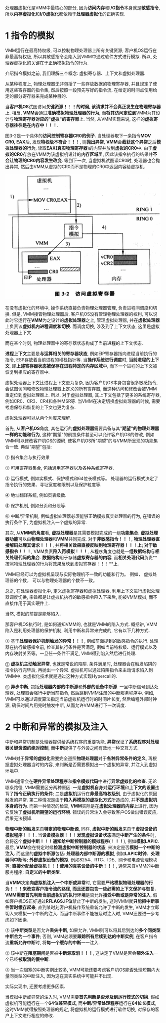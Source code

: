 处理器虚拟化是VMM中最核心的部分, 因为**访问内存**和**I/O指令**本身就是**敏感指令**, 所以**内存虚拟化**和**I/O虚拟化**都依赖于**处理器虚拟化**的正确实现.

# 1 指令的模拟

VMM运行在最高特权级, 可以控制物理处理器上所有关键资源; 客户机OS运行在非最高特权级, 所以其敏感指令会陷入到VMM中通过软件方式进行模拟. 所以, 处理器虚拟化的关键在于正确模拟指令的行为.

介绍指令模拟之前, 我们理解三个概念: 虚拟寄存器、上下文和虚拟处理器.

从某种程度上, 物理处理器无非包括了一些存放数据的物理寄存器, 并且规定了使用这些寄存器的指令集, 然后按照一段预先写好的指令流, 在给定的时间点使用给定的部分寄存器来完成某种目的.

当**客户机OS**试图访问**关键资源！！！**的时候, 该请求并**不会真正发生在物理寄存器**上. 相反, **VMM**会通过**准确模拟物理处理器的行为**, 而**将其访问定位到**VMM为其设计与**物理寄存器对应的"虚拟"的寄存器**上. 当然, 从VMM实现来说, 这样的**虚拟寄存器往往是在内存中！！！**.

图3\-2是一个具体的**访问控制寄存器CR0的例子**. 当处理器取下一条指令**MOV CR0, EAX**后, 发现**特权级不符合！！！**, 则**抛出异常**, **VMM**会**截获这个异常**之后**模拟处理器的行为**, 读取**EAX(真实物理寄存器**)的内容并放到**虚拟的CR0**中. 由于**虚拟的CR0**存放在VMM为该虚拟机设计的**内存区域**里, 因此该指令执行的结果并**不会让物理的CR0内容发生改变**. 等到下一次, 当虚拟机试图读CR0时, 处理器也会抛出异常, 然后由VMM从虚拟的CR0而不是物理的CR0中返回内容给虚拟机.

![config](./images/2.png)

在没有虚拟化的环境中, 操作系统直接负责物理处理器管理, 负责进程间调度和切换. 但是, VMM接管物理处理器后, 客户机OS没有管理物理处理器的权利, 可以说此时它运行在**VMM**为之设计的**虚拟处理器**之上, 管理虚拟处理器, 并在**虚拟处理器**上负责该**虚拟机内进程调度和切换**. 而调度切换, 涉及到了上下文状态, 这里是虚拟处理器上下文.

而在某个时刻, 物理处理器中的寄存器状态构成了当前进程的上下文状态.

**进程上下文**主要是**与运算相关的寄存器状态**, 例如EIP寄存器指向进程当前执行的指令, ESP存放着当前进程的堆栈指针等. 当**操作系统进行调度**时, **当前进程的上下文**, 即**上述寄存器状态被保存在进程特定的内存区域**中, 而下一个进程的上下文被恢复到相应的寄存器中.

虚拟处理器上下文比进程上下文更为复杂, 因为客户机OS本身包含很多敏感指令, 会试图访问和修改物理处理器上定义的所有寄存器, 而这种访问和修改会被VMM重定位到虚拟处理器上. 所以, 对于虚拟处理器, 其上下文包括了更多的系统寄存器, 例如CR0、CR3、CR4和各种MSR等. 当VMM在决定切换虚拟处理器的时候, 需要考虑保存和恢复的上下文也更为复杂.

虚拟处理器可以从两个角度来理解.

首先, 从**客户机OS**角度, 其在运行的**虚拟处理器**需要具备与其"**期望"的物理处理器一样的功能和行为**, 这种"期望"的前提条件甚至可以允许客户机OS的修改, 例如VMM可以修改客户机OS的源码, 使客户机OS所"期望"的与VMM所呈现的功能集合一致. 典型"期望"包括:

⓵ 指令集合与执行效果

⓶ 可用寄存器集合, 包括通用寄存器以及各种系统寄存器.

⓷ 运行模式, 例如实模式、保护模式和64位长模式等。 处理器的运行模式决定了指令执行的效果、寻址宽度和限制以及保护粒度等. 

⓸ 地址翻译系统, 例如页表级数.

⓹ 保护机制, 例如分页和分段等.

⓺ 中断/异常机制, 例如虚拟处理器必须能够正确模拟真实处理器的行为, 在错误的执行条件下, 为虚拟机注入一个虚拟的异常.

其次, 从**VMM的角度**看, **虚拟处理器**是其需要模拟完成的一组**功能集合**. **虚拟处理器功能**可以由**物理处理器**和**VMM**共同完成. 对于**非敏感指令！！！**, **物理处理器直接解码处理其请求！！！**, 并**将相关效果直接反映到物理寄存器！！！**上; 对于**敏感指令！！！**, VMM负责**陷入再模拟！！！**, 从程序角度也就是**一组数据结构与相关处理代码的集合**. **数据结构**用于存储**虚拟寄存器的内容**, 而**相关处理代码**负责**按照物理处理器的行为将效果反映到虚拟寄存器！！！**上.

VMM已经可以为虚拟机呈现与实际物理机不一致的功能和行为。 例如， 虚拟处理器的个数， 可以与物理处理器的个数不一致。

总之, 在处理器虚拟化中, 定义虚拟寄存器和虚拟处理器, 利用上下文进行虚拟处理器调度切换, 宗旨都是让虚拟机执行的敏感指令陷入下来后, 能被VMM模拟, 而不直接作用于真实硬件上.

当然, 模拟的前提是能够陷入. 

那客户机OS执行时, 是如何通知VMM的, 也就是VMM的陷入方式. 概括讲, VMM陷入是利用处理器的保护机制, 利用中断和异常来完成的, 它有以下几种方式.

⓵ 基于**处理器保护机制触发的异常！！！**, 例如前面提到的敏感指令的执行. 处理器在执行敏感指令前, 检查其执行条件是否满足, 例如当前特权级、运行模式以及内存映射关系等。一旦任一条件不满足, VMM得到陷入然后进行处理.

⓶ **虚拟机主动触发异常**, 也就是常说的陷阱. 条件满足时, 处理器会在触发陷阱的指令执行完毕后, 再抛出一个异常. 虚拟机可以通过陷阱指令来主动请求陷入到VMM中. 类虚拟化技术就是通过这种方式实现Hypercall的.

⓷ **异步中断**, 包括**处理器内部的中断源**和**外部的设备中断源**. 一旦中断信号到达处理器, 处理器会强行中断当前指令, 然后跳到VMM注册的中断服务程序中. 例如, VMM可以通过调度算法指定当前虚拟机运行时的时间片长度, 然后编程外部时钟源, 确保时间片用完时触发中断, 从而允许VMM进行下一次调度.

# 2 中断和异常的模拟及注入

中断和异常机制是处理器提供给系统程序的重要功能, **异常**保证了**系统程序对处理器关键资源的绝对控制**, 而**中断**提供了与外设之间有效地一种交互方式.

VMM对于**异常的虚拟化**需要完全遵照**物理处理器**对于**各种异常条件的定义**, 再根据虚拟处理器当时的内容, 来判断是否需要模拟出一个虚拟的异常, 并注入到虚拟环境中.

VMM通常会在**硬件异常处理程序**和**指令模拟代码**中进行**异常虚拟化的检查**. 无论哪条路径, VMM需要区分两种原因: 一是**虚拟机自身**对**运行环境**和**上下文的设置**违背了**指令正确执行的条件**; 二是**虚拟机**运行在**非最高特权级别**, 由于虚拟化的原因触发的异常. 第二种情况是由于**陷入再模拟的虚拟化方式**所造成的, 并**不是虚拟机本身的行为**. 而第一种情况的检查, **VMM**实际是在**虚拟处理器的内容**上进行, 因为它反映了**虚拟机所期望的运行环境**. 错误的异常注入会导致客户OS做出错误反应, 后果无法预知.

**物理中断的触发**来自**特定的物理中断源**, 同样, **虚拟中断的触发**来自于**虚拟设备的模拟程序！！！**. 当**设备模拟器！！！**发现**虚拟设备状态**满足**中断产生的条件**时, 会将这个**虚拟中断！！！**通知给**中断控制器的模拟程序(！！！**), 例如**模拟LAPIC**. 最后, **VMM**会在特定时候**检测虚拟中断控制器的状态**, 来决定是否**模拟一个中断的注入**. 而这里的**虚拟中断源**包括: **处理器内部中断源的模拟**, 例如**LAPIC时钟**、**处理器间中断**等; **外部虚拟设备的模拟**, 例如8254、RTC、IDE、网卡和电源管理模块等; **直接分配给虚拟机！！！**使用的**真实设备的中断！！！**, 通常来自VMM的中断服务程序; **自定义的中断类型**.

当**VMM**决定**向虚拟机注入一个中断或异常**时, 它需要**严格模拟物理处理器的行为！！！**来改变客户指令流的路径, 而且还要包含一些必需的上下文保护与恢复. **VMM**需要**首先判断当前虚拟机的执行环境**是否允许**接受中断或是异常的注入**, 假如客户机OS正好通过**RFLAGS.IF位**禁止了中断的发生, 这时VMM就**只能把中断事件暂时缓存起来**, 直到某时刻客户机操作系统重新允许了中断的发生, VMM才立即切入来模拟一个中断的注入. 而当中断事件不能被及时注入时, VMM还要进一步考虑如下因素.

⓵ 该**中断类型**是否允许**丢失中断**, 如果允许, VMM则可以将其后到达的**多个同类型中断合为一个事件**; 否则, VMM必须要**跟踪所有后续到达的中断实例**, 在客户指令流**重新允许中断**时, 将**每一个缓存的中断**一一注入.

⓶ 该中断在**阻塞期间**是否被**中断源取消！！！**, 这决定了VMM是否会**额外注入**一个已经**被取消的假中断**.

⓷ 当一次阻塞的中断实例比较多, VMM可能还要考虑客户机OS能否处理短期内大量同类型的中断注入, 因为这在真实系统中可能并不出现.

实际实现中, 还要考虑更多因素.

当模拟中断或异常的注入时, VMM需要**首先判断是否涉及到运行模式的切换**. 假如虚拟机可能运行在一个**64位兼容模式**, 而**中断/异常处理程序**运行在**64位长模式**, 这时VMM就得按照处理器的规定, 将虚拟机的运行模式进行软件切换, 对保存的客户上下文进行相应的修改. 




